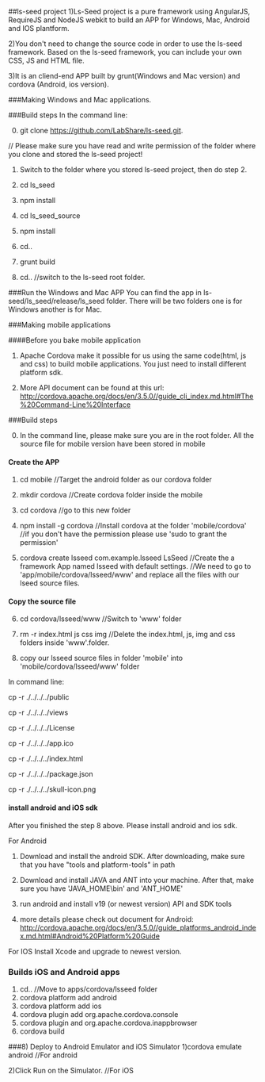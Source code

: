 ##ls-seed project
1)Ls-Seed project is a pure framework using AngularJS, RequireJS and NodeJS webkit to build an APP for Windows, Mac, Android and IOS plantform.

2)You don't need to change the source code in order to use the ls-seed framework. Based on the ls-seed framework, you can include your own CSS, JS and HTML file. 

3)It is an cliend-end APP built by grunt(Windows and Mac version) and cordova (Android, ios version).

###Making Windows and Mac  applications.

###Build steps
In the command line:

0) git clone https://github.com/LabShare/ls-seed.git. 

// Please make sure you have read and write permission of the folder where you clone and stored the ls-seed project!

1) Switch to the folder where you stored ls-seed project, then do step 2.

2) cd ls_seed

3) npm install
   
4) cd ls_seed_source

5) npm install

6) cd..

7) grunt build

8) cd..
//switch to the ls-seed root folder.

###Run the Windows and Mac APP
You can find the app in ls-seed/ls_seed/release/ls_seed folder. There will be two folders one is for Windows another is for Mac.


###Making mobile applications

####Before you bake mobile application
1) Apache Cordova make it possible for us using the same code(html, js and css) to build mobile applications.
You just need to install different platform sdk.

2) More API document can be found at this url:
http://cordova.apache.org/docs/en/3.5.0//guide_cli_index.md.html#The%20Command-Line%20Interface


###Build steps

0) In the command line, please make sure you are in the root folder. All the source file for mobile version have been stored in mobile 

#### Create the APP
1) cd mobile
//Target the android folder as our cordova folder

2) mkdir cordova
//Create cordova folder inside the mobile

3) cd cordova
//go to this new folder

4) npm install -g cordova
//Install cordova at the folder 'mobile/cordova'
//if you don't have the permission please use 'sudo to grant the permission'

5) cordova create lsseed com.example.lsseed LsSeed 
//Create the a framework App named lsseed with default settings.
//We need to go to 'app/mobile/cordova/lsseed/www' and replace all the files with our lseed source files.

#### Copy the source file
6) cd cordova/lsseed/www
//Switch to 'www' folder

7) rm -r index.html js css img
//Delete the index.html, js, img and css folders inside 'www'.folder.

8) copy our lsseed source files in folder 'mobile' into 'mobile/cordova/lsseed/www' folder

In command line:

cp -r ./../../../public

cp -r ./../../../views

cp -r ./../../../License

cp -r ./../../../app.ico

cp -r ./../../../index.html

cp -r ./../../../package.json

cp -r ./../../../skull-icon.png


#### install android and iOS sdk
After you finished the step 8 above. Please install android and ios sdk.

For Android

1) Download and install the android SDK. After downloading, make sure that you have "tools and platform-tools" in path

2) Download and install JAVA and ANT into your machine. After that, make sure you have 'JAVA_HOME\bin' and 'ANT_HOME' 

3) run android and install v19 (or newest version) API and SDK tools

4) more details please check out document for Android:
http://cordova.apache.org/docs/en/3.5.0//guide_platforms_android_index.md.html#Android%20Platform%20Guide

For IOS
Install Xcode and upgrade to newest version.

### Builds iOS and Android apps
1) cd..
//Move to apps/cordova/lsseed folder
2) cordova platform add android
3) cordova platform add ios
4) cordova plugin add org.apache.cordova.console
5) cordova plugin and org.apache.cordova.inappbrowser
6) cordova build

###8) Deploy to Android Emulator and iOS Simulator
1)cordova emulate android
//For android


2)Click Run on the Simulator.
//For iOS

